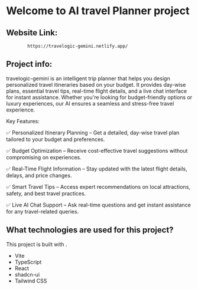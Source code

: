 # Welcome to AI travel Planner project

## Website Link: 
            https://travelogic-gemini.netlify.app/
            

## Project info:
  travelogic-gemini is an intelligent trip planner that helps you design personalized travel itineraries based on your budget. It provides day-wise plans, essential travel tips, real-time flight details, and a live chat interface for instant assistance. Whether you're looking for budget-friendly options or luxury experiences, our AI ensures a seamless and stress-free travel experience.

Key Features:

✅ Personalized Itinerary Planning – Get a detailed, day-wise travel plan tailored to your budget and preferences.

✅ Budget Optimization – Receive cost-effective travel suggestions without compromising on experiences.

✅ Real-Time Flight Information – Stay updated with the latest flight details, delays, and price changes.

✅ Smart Travel Tips – Access expert recommendations on local attractions, safety, and best travel practices.

✅ Live AI Chat Support – Ask real-time questions and get instant assistance for any travel-related queries.

## What technologies are used for this project?

This project is built with .

- Vite
- TypeScript
- React
- shadcn-ui
- Tailwind CSS
